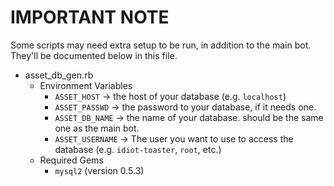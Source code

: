 
# IMPORTANT NOTE

Some scripts may need extra setup to be run, in addition to the main bot. They'll be documented below in this file.

- asset_db_gen.rb
  - Environment Variables
    - `ASSET_HOST` -> the host of your database (e.g. `localhost`)
    - `ASSET_PASSWD` -> the password to your database, if it needs one.
    - `ASSET_DB_NAME` -> the name of your database. should be the same one as the main bot.
    - `ASSET_USERNAME` -> The user you want to use to access the database (e.g. `idiot-toaster`, `root`, etc.)
  - Required Gems
    - `mysql2` (version 0.5.3)
